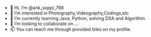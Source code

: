- 👋 Hi, I’m @ank_soppi_768
- 👀 I’m interested in Photography,Videography,Codings,etc
- 🌱 I’m currently learning Java, Python, solving DSA and Algorithm.
- 💞️ I’m looking to collaborate on ...
- 📫 You can reach me through provided links on my profile.

<!---
anksoppi546/anksoppi546 is a ✨ special ✨ repository because its `README.md` (this file) appears on your GitHub profile.
You can click the Preview link to take a look at your changes.
--->
